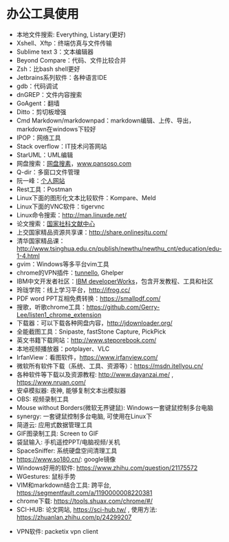 # 办公工具使用

- 本地文件搜索: Everything, Listary(更好)
- Xshell、Xftp：终端仿真与文件传输
- Sublime text 3：文本编辑器
- Beyond Compare：代码、文件比较合并
- Zsh：比bash shell更好
- Jetbrains系列软件：各种语言IDE
- gdb：代码调试
- dnGREP：文件内容搜索
- GoAgent：翻墙
- Ditto：剪切板增强
- Cmd Markdown/markdownpad：markdown编辑、上传、导出，markdown在windows下较好
- IPOP：网络工具
- Stack overflow：IT技术问答网站
- StarUML：UML编辑
- 网盘搜索：[网盘搜素](http://www.wangpansou.cn/ "点击进入")，www.pansoso.com
- Q-dir：多窗口文件管理
- 阮一峰：[个人网站](http://www.ruanyifeng.com/home.html)
- Rest工具：Postman
- Linux下面的图形化文本比较软件：Kompare、Meld
- Linux下面的VNC软件：tigervnc
- Linux命令搜索：http://man.linuxde.net/
- 论文搜索：[国家社科文献中心](http://ncpssd.org/index.aspx)
- 上交国家精品资源共享课：http://share.onlinesjtu.com/
- 清华国家精品课：http://www.tsinghua.edu.cn/publish/newthu/newthu_cnt/education/edu-1-4.html
- gvim：Windows等多平台vim工具
- chrome的VPN插件：[tunnello](https://tunnello.com), Ghelper
- IBM中文开发者社区：[IBM developerWorks](https://www.ibm.com/developerworks/cn/)，包含开发教程、工具和社区
- 玲珑学院：线上学习平台，http://ifrog.cc/
- PDF word PPT互相免费转换：https://smallpdf.com/
- 搜歌，听歌chrome工具：https://github.com/Gerry-Lee/listen1_chrome_extension
- 下载器：可以下载各种网盘内容，http://jdownloader.org/
- 全能截图工具：Snipaste, fastStone Capture, PickPick
- 英文书籍下载网站：http://www.steporebook.com/
- 本地视频播放器：potplayer、VLC
- IrfanView：看图软件，https://www.irfanview.com/
- 微软所有软件下载（系统、工具、资源等）：https://msdn.itellyou.cn/
- 各种软件等下载以及资源教程: http://www.dayanzai.me/ , https://www.nruan.com/
- 安卓模拟器: 夜神, 能够复制文本出模拟器
- OBS: 视频录制工具
- Mouse without Borders(微软无界键鼠): Windows一套键鼠控制多台电脑
- synergy: 一套键鼠控制多台电脑, 可使用在Linux下
- 简道云: 应用式数据管理工具
- GIF图录制工具: Screen to GIF
- 袋鼠输入: 手机遥控PPT/电脑视频/关机
- SpaceSniffer: 系统硬盘空间清理工具
- https://www.so180.cn/: google镜像
- Windows好用的软件: https://www.zhihu.com/question/21175572
- WGestures: 鼠标手势
- VIM和markdown结合工具: 跨平台, https://segmentfault.com/a/1190000008220381
- chrome下载: https://tools.shuax.com/chrome/#/
- SCI-HUB: 论文网站, https://sci-hub.tw/ , 使用方法: https://zhuanlan.zhihu.com/p/24299207
* VPN软件: packetix vpn client